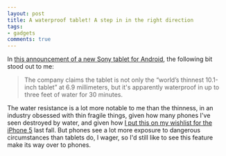 ```yaml
---
layout: post
title: A waterproof tablet! A step in in the right direction
tags:
- gadgets
comments: true
---
```

In [this announcement of a new Sony tablet for Android](http://arstechnica.com/gadgets/2013/02/sony-unveils-thinnest-10-1-tablet-ever-the-xperia-tablet-z/), the following bit stood out to me:

> The company claims the tablet is not only the “world’s thinnest 10.1-inch
tablet” at 6.9 millimeters, but it's apparently waterproof in up to three feet
of water for 30 minutes.

The water resistance is a lot more notable to me than the thinness, in an
industry obsessed with thin fragile things, given how many phones I've seen
destroyed by water, and given how [I put this on my wishlist for the iPhone 5](http://blog.metamatt.com/blog/2012/08/20/iphone-hardware-wishlist/)
last fall. But phones see a lot more exposure to dangerous circumstances than
tablets do, I wager, so I'd still like to see this feature make its way over
to phones.
